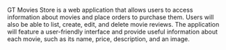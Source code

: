 GT Movies Store is a web application that allows users to access information about movies and place orders to purchase them.
Users will also be able to list, create, edit, and delete movie reviews.
The application will feature a user-friendly interface and provide useful information about each movie, such as its name, price, description, and an image.
